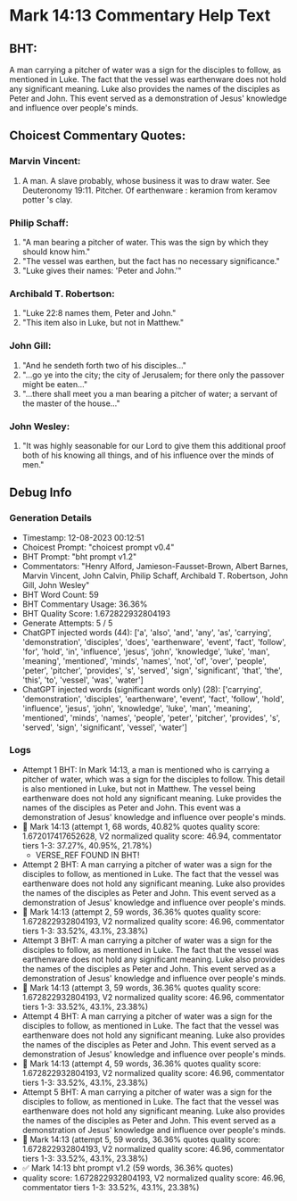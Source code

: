 # Mark 14:13 Commentary Help Text

## BHT:
A man carrying a pitcher of water was a sign for the disciples to follow, as mentioned in Luke. The fact that the vessel was earthenware does not hold any significant meaning. Luke also provides the names of the disciples as Peter and John. This event served as a demonstration of Jesus' knowledge and influence over people's minds.

## Choicest Commentary Quotes:
### Marvin Vincent:
1. A man. A slave probably, whose business it was to draw water. See Deuteronomy 19:11. 
Pitcher. Of earthenware : keramion from keramov potter 's clay.


### Philip Schaff:
1. "A man bearing a pitcher of water. This was the sign by which they should know him."
2. "The vessel was earthen, but the fact has no necessary significance."
3. "Luke gives their names: 'Peter and John.'"

### Archibald T. Robertson:
1. "Luke 22:8 names them, Peter and John."
2. "This item also in Luke, but not in Matthew."

### John Gill:
1. "And he sendeth forth two of his disciples..."
2. "...go ye into the city; the city of Jerusalem; for there only the passover might be eaten..."
3. "...there shall meet you a man bearing a pitcher of water; a servant of the master of the house..."

### John Wesley:
1. "It was highly seasonable for our Lord to give them this additional proof both of his knowing all things, and of his influence over the minds of men." 



## Debug Info
### Generation Details
- Timestamp: 12-08-2023 00:12:51
- Choicest Prompt: "choicest prompt v0.4"
- BHT Prompt: "bht prompt v1.2"
- Commentators: "Henry Alford, Jamieson-Fausset-Brown, Albert Barnes, Marvin Vincent, John Calvin, Philip Schaff, Archibald T. Robertson, John Gill, John Wesley"
- BHT Word Count: 59
- BHT Commentary Usage: 36.36%
- BHT Quality Score: 1.672822932804193
- Generate Attempts: 5 / 5
- ChatGPT injected words (44):
	['a', 'also', 'and', 'any', 'as', 'carrying', 'demonstration', 'disciples', 'does', 'earthenware', 'event', 'fact', 'follow', 'for', 'hold', 'in', 'influence', 'jesus', 'john', 'knowledge', 'luke', 'man', 'meaning', 'mentioned', 'minds', 'names', 'not', 'of', 'over', 'people', 'peter', 'pitcher', 'provides', 's', 'served', 'sign', 'significant', 'that', 'the', 'this', 'to', 'vessel', 'was', 'water']
- ChatGPT injected words (significant words only) (28):
	['carrying', 'demonstration', 'disciples', 'earthenware', 'event', 'fact', 'follow', 'hold', 'influence', 'jesus', 'john', 'knowledge', 'luke', 'man', 'meaning', 'mentioned', 'minds', 'names', 'people', 'peter', 'pitcher', 'provides', 's', 'served', 'sign', 'significant', 'vessel', 'water']

### Logs
- Attempt 1 BHT: In Mark 14:13, a man is mentioned who is carrying a pitcher of water, which was a sign for the disciples to follow. This detail is also mentioned in Luke, but not in Matthew. The vessel being earthenware does not hold any significant meaning. Luke provides the names of the disciples as Peter and John. This event was a demonstration of Jesus' knowledge and influence over people's minds.
- 🔄 Mark 14:13 (attempt 1, 68 words, 40.82% quotes quality score: 1.672017417652628, V2 normalized quality score: 46.94, commentator tiers 1-3: 37.27%, 40.95%, 21.78%) 
	- VERSE_REF FOUND IN BHT!
- Attempt 2 BHT: A man carrying a pitcher of water was a sign for the disciples to follow, as mentioned in Luke. The fact that the vessel was earthenware does not hold any significant meaning. Luke also provides the names of the disciples as Peter and John. This event served as a demonstration of Jesus' knowledge and influence over people's minds.
- 🔄 Mark 14:13 (attempt 2, 59 words, 36.36% quotes quality score: 1.672822932804193, V2 normalized quality score: 46.96, commentator tiers 1-3: 33.52%, 43.1%, 23.38%)
- Attempt 3 BHT: A man carrying a pitcher of water was a sign for the disciples to follow, as mentioned in Luke. The fact that the vessel was earthenware does not hold any significant meaning. Luke also provides the names of the disciples as Peter and John. This event served as a demonstration of Jesus' knowledge and influence over people's minds.
- 🔄 Mark 14:13 (attempt 3, 59 words, 36.36% quotes quality score: 1.672822932804193, V2 normalized quality score: 46.96, commentator tiers 1-3: 33.52%, 43.1%, 23.38%)
- Attempt 4 BHT: A man carrying a pitcher of water was a sign for the disciples to follow, as mentioned in Luke. The fact that the vessel was earthenware does not hold any significant meaning. Luke also provides the names of the disciples as Peter and John. This event served as a demonstration of Jesus' knowledge and influence over people's minds.
- 🔄 Mark 14:13 (attempt 4, 59 words, 36.36% quotes quality score: 1.672822932804193, V2 normalized quality score: 46.96, commentator tiers 1-3: 33.52%, 43.1%, 23.38%)
- Attempt 5 BHT: A man carrying a pitcher of water was a sign for the disciples to follow, as mentioned in Luke. The fact that the vessel was earthenware does not hold any significant meaning. Luke also provides the names of the disciples as Peter and John. This event served as a demonstration of Jesus' knowledge and influence over people's minds.
- 🔄 Mark 14:13 (attempt 5, 59 words, 36.36% quotes quality score: 1.672822932804193, V2 normalized quality score: 46.96, commentator tiers 1-3: 33.52%, 43.1%, 23.38%)
- ✅ Mark 14:13 bht prompt v1.2 (59 words, 36.36% quotes)
- quality score: 1.672822932804193, V2 normalized quality score: 46.96, commentator tiers 1-3: 33.52%, 43.1%, 23.38%)